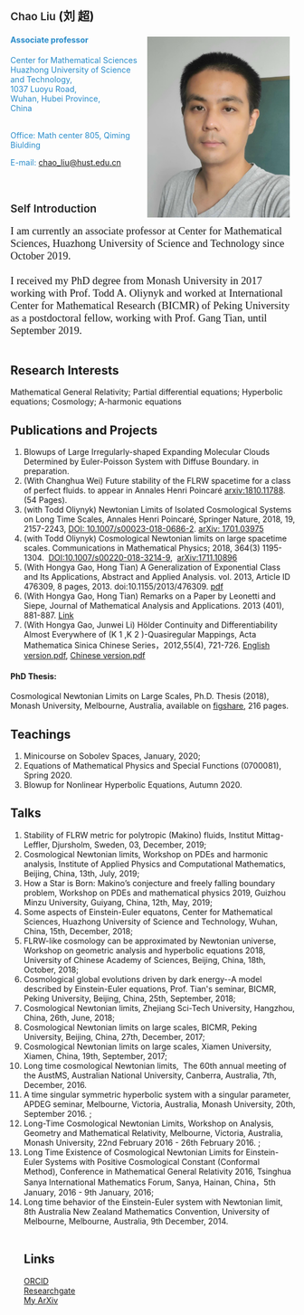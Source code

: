 <a name="self"></a>
<h2 style="text-align:left"><span style="color:rgb(34,34,34);font-size:19px;font-weight:600;background-color:transparent">
<div style="display:inline;float:right;margin:5px 10px"><br>
</div>
Chao Liu</span><span style="background-color:transparent">&nbsp;(刘 超)</span></h2>
 <div style="font-size:18.6667px;display:inline;float:right;margin:5px 10px"><img align="right" border="0" height="320" src="https://github.com/chaoliu2019/chaoliu.github.io/blob/master/ID.jpg" width="252"></a></div>
<h4><font color="#298cca">Associate professor</font></h4>
<div><font color="#298cca">Center for Mathematical Sciences</font></div>
<div><font color="#298cca">Huazhong University of Science and Technology,</font></div>
<div><font color="#298cca">1037 Luoyu Road,&nbsp;</font></div>
<div><font color="#298cca">Wuhan, Hubei Province, </font></div>
<div><font color="#298cca">China</font></div>
<div><font color="#298cca"><br>
<p>Office: Math center 805, Qiming Biulding</p>
</div>
<p style="text-align:left">E-mail:&nbsp;<a href="mailto:chao_liu@hust.edu.cn">chao_liu@hust.edu.cn</a></p>
</font></div>
<div><font color="#298cca"><br>
</font></div>
 

 
<h2 style="text-align:left"><span style="color:rgb(34,34,34);font-size:19px;font-weight:600;background-color:transparent">Self Introduction</span></h2>

</div>
<font face="Times New Roman, serif"> 
<div style="text-align:left"><span style="background-color:transparent"><span style="font-size:18.6667px">I am currently an associate professor at Center for Mathematical Sciences, Huazhong University of Science and Technology since October 2019. <br><br>
I received my PhD degree from Monash University in 2017 working with Prof. Todd A. Oliynyk and worked at International Center for Mathematical Research (BICMR) of Peking University as a postdoctoral fellow, working with Prof. Gang Tian, until September 2019.   
 </span></div>
 </font>
<div style="text-align:left"><br>
</div>
<div>
<div>
<div>



<a name="interests"></a>
<h2 style="text-align:left">Research Interests</h2>

<p>Mathematical General Relativity; Partial differential equations; Hyperbolic equations; Cosmology; A-harmonic equations </p>
</div>
<div>

<a name="publications"></a>

<h2 style="text-align:left">Publications and Projects</h2>
<ol><li style="text-align:left"> Blowups of Large  Irregularly-shaped Expanding Molecular Clouds Determined by Euler-Poisson System with Diffuse Boundary. in preparation.</li>
<li style="text-align:left">(With Changhua Wei) Future stability of the FLRW spacetime for a class of perfect fluids. to appear in Annales Henri Poincaré <a href="https://arxiv.org/abs/1810.11788">arxiv:1810.11788</a>.&nbsp; (54 Pages).</li>
<li style="text-align:left">(with Todd Oliynyk) Newtonian Limits of Isolated Cosmological Systems on Long Time Scales, Annales Henri Poincaré, Springer Nature, 2018, 19, 2157-2243, <a href="https://doi.org/10.1007/s00023-018-0686-2">DOI: 10.1007/s00023-018-0686-2</a>.&nbsp;<a href="https://arxiv.org/abs/1701.03975">arXiv: 1701.03975</a>&nbsp;</li>
<li style="text-align:left">(with Todd Oliynyk) Cosmological Newtonian limits on large spacetime scales.&nbsp;Communications in Mathematical Physics; 2018, 364(3) 1195-1304.&nbsp; <a href="https://doi.org/10.1007/s00220-018-3214-9">DOI:10.1007/s00220-018-3214-9</a>,&nbsp;&nbsp;<a href="https://arxiv.org/abs/1711.10896">arXiv:1711.10896</a></li>
<li style="text-align:left"> (With Hongya Gao, Hong Tian) A Generalization of Exponential Class and Its Applications, Abstract and Applied Analysis. vol. 2013, Article ID 476309, 8 pages, 2013. doi:10.1155/2013/476309.&nbsp;<a href="http://downloads.hindawi.com/journals/aaa/2013/476309.pdf">pdf</a></li>
<li style="text-align:left">(With Hongya Gao, Hong Tian) Remarks on a Paper by Leonetti and Siepe, Journal of Mathematical Analysis and Applications. 2013 (401), 881-887.&nbsp;<a href="http://www.sciencedirect.com/science/article/pii/S0022247X12010190">Link</a></li>
<li style="text-align:left">(With Hongya Gao, Junwei Li) Hölder Continuity and Differentiability Almost Everywhere of (K 1 ,K 2 )-Quasiregular Mappings, Acta Mathematica Sinica Chinese Series，2012,55(4), 721-726.&nbsp;<a href="https://drive.google.com/open?id=0B5o-Xm1AWaISOUdEcjJzZ21XM2s">English version.pdf</a>,&nbsp;<a href="http://123.57.41.99/Jwk_sxxb_cn//CN/article/downloadArticleFile.do?attachType=PDF&amp;id=21741">Chinese version.pdf</a></li>
</ol>
<h4>PhD Thesis:&nbsp;</h4>
<div>Cosmological Newtonian Limits on Large Scales, Ph.D. Thesis (2018), Monash University, Melbourne, Australia, available on <a href="https://figshare.com/articles/Cosmological_Newtonian_Limits_on_Large_Scales/5903833">figshare</a>, 216 pages.&nbsp;<br>
</div>
<div>
 
<a name="teachings"></a>

<h2 style="text-align:left">Teachings</h2>
<ol><li style="text-align:left">  Minicourse on Sobolev Spaces, January, 2020;</li>
<li style="text-align:left"> Equations of Mathematical Physics and Special Functions (0700081), Spring 2020.</li>
<li style="text-align:left"> Blowup for Nonlinear Hyperbolic Equations, Autumn 2020.</li>
</div>
<div>
 


<a name="talks"></a>

<h2 style="text-align:left">Talks</h2>
<ol>
<li style="text-align:left"> Stability of FLRW metric for polytropic (Makino) fluids, Institut Mittag-Leffler, Djursholm, Sweden, 03, December, 2019;</li>
<li style="text-align:left"> Cosmological Newtonian limits, Workshop on PDEs and harmonic analysis, Institute of Applied Physics and Computational Mathematics, Beijing, China, 13th, July, 2019;</li>
<li style="text-align:left">How a Star is Born: Makino’s conjecture and freely falling boundary problem, Workshop on PDEs and mathematical physics 2019, Guizhou Minzu University, Guiyang, China, 12th, May, 2019;</li>
<li style="text-align:left">Some aspects of Einstein-Euler equatons, Center for Mathematical Sciences, Huazhong University of Science and Technology, Wuhan, China, 15th, December, 2018;</li>
<li style="text-align:left">FLRW-like cosmology can be approximated by Newtonian universe, Workshop on geometric analysis and hyperbolic equations 2018, University of Chinese Academy of Sciences, Beijing, China, 18th, October, 2018;&nbsp;</li>
<li style="text-align:left">Cosmological global evolutions driven by dark energy--A model described by Einstein-Euler equations, Prof. Tian's seminar, BICMR, Peking University, Beijing, China, 25th, September, 2018;</li>
<li style="text-align:left"><span>Cosmological Newtonian limits, Zhejiang Sci-Tech University, Hangzhou, China, </span><span>26</span><span>th, June, </span><span>2018</span><span>;</span> 
<br style="font-style:normal;font-variant:normal;font-weight:normal;letter-spacing:normal;line-height:normal;text-align:-webkit-auto;text-indent:0px;text-transform:none;white-space:normal;word-spacing:0px"> </li>
<li style="text-align:left">Cosmological Newtonian limits on large scales, BICMR, Peking University, Beijing, China, 27th, December, 2017;</li>
<li style="text-align:left">Cosmological Newtonian limits on large scales, Xiamen University, Xiamen, China, 19th, September, 2017;&nbsp;</li>
<li style="text-align:left">Long time cosmological Newtonian limits, &nbsp;The 60th annual meeting of the AustMS, Australian National University, Canberra, Australia, 7th, December, 2016.&nbsp;<!-- <a href="https://drive.google.com/open?id=0B5o-Xm1AWaISY29BZzZ1RFhqUFU">Slides.pdf</a>--></li>
<li style="text-align:left">A time singular symmetric hyperbolic system with a singular parameter, APDEG seminar, Melbourne, Victoria, Australia, Monash University, 20th, September 2016. <!-- <a href="https://drive.google.com/open?id=0B5o-Xm1AWaISNGkzSTAxazVmMXM">Manuscript.pdf</a>-->;&nbsp;</li>
<li style="text-align:left">Long-Time Cosmological Newtonian Limits, Workshop on Analysis, Geometry and Mathematical Relativity, Melbourne, Victoria, Australia, Monash University, 22nd February 2016 - 26th February 2016. <!-- <a href="https://drive.google.com/open?id=0B5o-Xm1AWaISMTNUcVhNbldXNG8">Slides.pdf</a>-->;</li>
<li style="text-align:left">Long Time Existence of Cosmological Newtonian Limits for Einstein-Euler Systems with Positive Cosmological Constant (Conformal Method), Conference in Mathematical General Relativity 2016, Tsinghua Sanya International Mathematics Forum, Sanya, Hainan, China，5th January, 2016 - 9th January, 2016;</li>
<li style="text-align:left">Long time behavior of the Einstein-Euler system with Newtonian limit, 8th Australia New Zealand Mathematics Convention, University of Melbourne, Melbourne, Australia, 9th December, 2014.</li>
<div><br>
</div>
<div>


 


<h2>Links</h2>
<div><a href="http://orcid.org/0000-0002-7559-9447">ORCID</a><br>
</div>
<div><a href="https://www.researchgate.net/profile/Chao_Liu80">Researchgate</a><br>
</div>
<div><a href="https://arxiv.org/a/liu_c_4.html">My ArXiv</a><br>
</div>
<div><br>
</div>
<div><br>
</div>
<div>
<h2 style="text-align:left"><br>
</h2>
</div>
</div>
</div>
</div>
</div>

